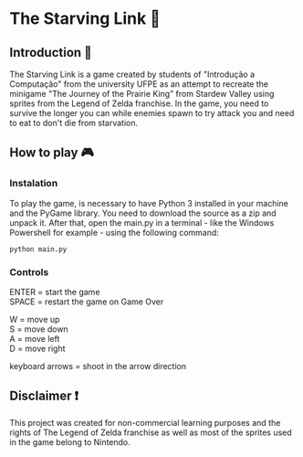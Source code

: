 # The Starving Link 🏹 

## Introduction 📖
 The Starving Link is a game created by students of "Introdução a Computação" from the university UFPE as an attempt to recreate the minigame 
"The Journey of the Prairie King" from Stardew Valley using sprites from the Legend of Zelda franchise.
 In the game, you need to survive the longer you can while enemies spawn to try attack you and need to eat to don't die from starvation. 
 
## How to play 🎮
### Instalation
To play the game, is necessary to have Python 3 installed in your machine and the PyGame library. You need to download the source as a zip and unpack it. 
After that, open the main.py in a terminal - like the Windows Powershell for example - using the following command:
 
```
python main.py
```

### Controls
ENTER = start the game  
SPACE = restart the game on Game Over  
  
W = move up  
S = move down  
A = move left  
D = move right  
  
keyboard arrows = shoot in the arrow direction    

## Disclaimer ❗
This project was created for non-commercial learning purposes and the rights of The Legend of Zelda franchise as well as most of the sprites used in the game belong to Nintendo.
